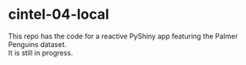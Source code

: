 # cintel-04-local
This repo has the code for a reactive PyShiny app featuring the Palmer Penguins dataset.  
It is still in progress.
